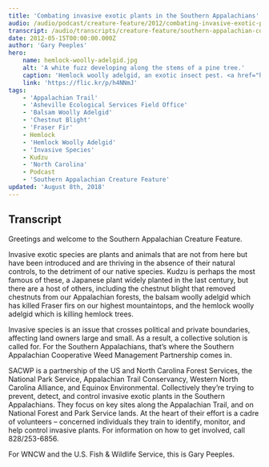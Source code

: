 ```yaml
---
title: 'Combating invasive exotic plants in the Southern Appalachians'
audio: /audio/podcast/creature-feature/2012/combating-invasive-exotic-plants-in-the-southern-appalachians.mp3
transcript: /audio/transcripts/creature-feature/southern-appalachian-cooperative-weed-management-partnership.pdf
date: 2012-05-15T00:00:00.000Z
author: 'Gary Peeples'
hero:
    name: hemlock-woolly-adelgid.jpg
    alt: 'A white fuzz developing along the stems of a pine tree.'
    caption: 'Hemlock woolly adelgid, an exotic insect pest. <a href="https://flic.kr/p/h4NNmJ">Photo</a> by Nicholas A. Tonelli, CC BY 2.0.'
    link: 'https://flic.kr/p/h4NNmJ'
tags:
    - 'Appalachian Trail'
    - 'Asheville Ecological Services Field Office'
    - 'Balsam Woolly Adelgid'
    - 'Chestnut Blight'
    - 'Fraser Fir'
    - Hemlock
    - 'Hemlock Woolly Adelgid'
    - 'Invasive Species'
    - Kudzu
    - 'North Carolina'
    - Podcast
    - 'Southern Appalachian Creature Feature'
updated: 'August 8th, 2018'
---
```


## Transcript

Greetings and welcome to the Southern Appalachian Creature Feature.

Invasive exotic species are plants and animals that are not from here but have been introduced and are thriving in the absence of their natural controls, to the detriment of our native species. Kudzu is perhaps the most famous of these, a Japanese plant widely planted in the last century, but there are a host of others, including the chestnut blight that removed chestnuts from our Appalachian forests, the balsam woolly adelgid which has killed Fraser firs on our highest mountaintops, and the hemlock woolly adelgid which is killing hemlock trees.

Invasive species is an issue that crosses political and private boundaries, affecting land owners large and small. As a result, a collective solution is called for. For the Southern Appalachians, that’s where the Southern Appalachian Cooperative Weed Management Partnership comes in.

SACWP is a partnership of the US and North Carolina Forest Services, the National Park Service, Appalachian Trail Conservancy, Western North Carolina Alliance, and Equinox Environmental. Collectively they’re trying to prevent, detect, and control invasive exotic plants in the Southern Appalachians. They focus on key sites along the Appalachian Trail, and on National Forest and Park Service lands. At the heart of their effort is a cadre of volunteers – concerned individuals they train to identify, monitor, and help control invasive plants. For information on how to get involved, call 828/253-6856.

For WNCW and the U.S. Fish & Wildlife Service, this is Gary Peeples.

